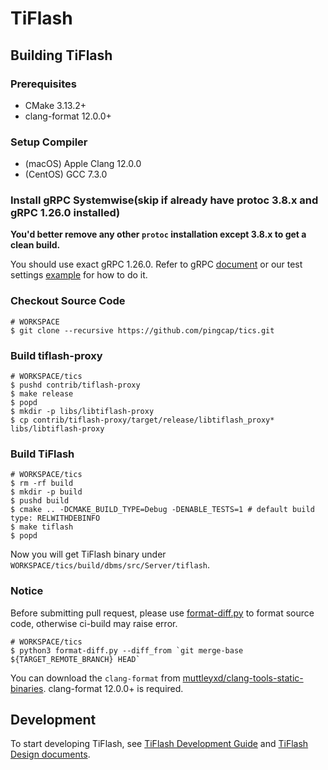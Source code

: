 # TiFlash

## Building TiFlash

### Prerequisites

- CMake 3.13.2+
- clang-format 12.0.0+

### Setup Compiler

- (macOS) Apple Clang 12.0.0
- (CentOS) GCC 7.3.0

### Install gRPC Systemwise(skip if already have protoc 3.8.x and gRPC 1.26.0 installed)

**You'd better remove any other `protoc` installation except 3.8.x to get a clean build.**

You should use exact gRPC 1.26.0. Refer to gRPC [document](https://github.com/grpc/grpc/blob/master/BUILDING.md) or our test settings [example](https://github.com/pingcap/kvproto/blob/master/.github/workflows/cpp-test.yaml) for how to do it.

### Checkout Source Code

```
# WORKSPACE
$ git clone --recursive https://github.com/pingcap/tics.git
```

### Build tiflash-proxy

```
# WORKSPACE/tics
$ pushd contrib/tiflash-proxy
$ make release
$ popd
$ mkdir -p libs/libtiflash-proxy 
$ cp contrib/tiflash-proxy/target/release/libtiflash_proxy* libs/libtiflash-proxy
```

### Build TiFlash

```
# WORKSPACE/tics
$ rm -rf build
$ mkdir -p build
$ pushd build
$ cmake .. -DCMAKE_BUILD_TYPE=Debug -DENABLE_TESTS=1 # default build type: RELWITHDEBINFO
$ make tiflash
$ popd
```

Now you will get TiFlash binary under `WORKSPACE/tics/build/dbms/src/Server/tiflash`.

### Notice

Before submitting pull request, please use [format-diff.py](format-diff.py) to format source code, otherwise ci-build may raise error.
```
# WORKSPACE/tics
$ python3 format-diff.py --diff_from `git merge-base ${TARGET_REMOTE_BRANCH} HEAD`
```

You can download the `clang-format` from [muttleyxd/clang-tools-static-binaries](https://github.com/muttleyxd/clang-tools-static-binaries/releases). clang-format 12.0.0+ is required.

## Development

To start developing TiFlash, see [TiFlash Development Guide](/docs/DEVELOPMENT.md) and [TiFlash Design documents](/docs/design).
